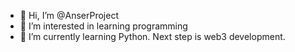 - 👋 Hi, I’m @AnserProject
- 👀 I’m interested in learning programming
- 🌱 I’m currently learning Python. Next step is web3 development.
<!---
Kris8631/Kris8631 is a ✨ special ✨ repository because its `README.md` (this file) appears on your GitHub profile.
You can click the Preview link to take a look at your changes.
--->
